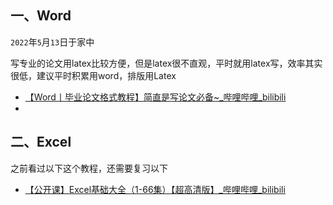 ## **一、Word**

`2022`年`5`月`13`日于家中

写专业的论文用latex比较方便，但是latex很不直观，平时就用latex写，效率其实很低，建议平时积累用word，排版用Latex

- [【Word丨毕业论文格式教程】简直是写论文必备~_哔哩哔哩_bilibili](https://www.bilibili.com/video/BV1SZ4y1p7hB?p=1)
- 



## **二、Excel**

之前看过以下这个教程，还需要复习以下

- [【公开课】Excel基础大全（1-66集）【超高清版】_哔哩哔哩_bilibili](https://www.bilibili.com/video/BV1ix41137b7?spm_id_from=333.337.search-card.all.click)

